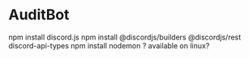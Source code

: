 # AuditBot
 npm install discord.js
 npm install @discordjs/builders @discordjs/rest discord-api-types 
 npm install nodemon ? available on linux?




